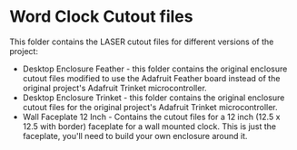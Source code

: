 # Word Clock Cutout files

This folder contains the LASER cutout files for different versions of the project:

* Desktop Enclosure Feather - this folder contains the original enclosure cutout files modified to use the Adafruit Feather board instead of the original project's Adafruit Trinket microcontroller.
* Desktop Enclosure Trinket - this folder contains the original enclosure cutout files for the original project's Adafruit Trinket microcontroller.
* Wall Faceplate 12 Inch - Contains the cutout files for a 12 inch (12.5 x 12.5 with border) faceplate for a wall mounted clock. This is just the faceplate, you'll need to build your own enclosure around it.